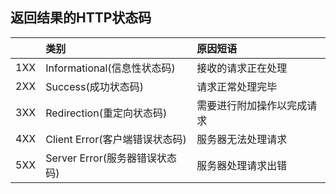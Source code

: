 ## 返回结果的HTTP状态码

|         | 类别    |  原因短语  |
| --------   | :-----   | :---- |
| 1XX        | Informational(信息性状态码)      |   接收的请求正在处理    |
| 2XX        | Success(成功状态码)      |   请求正常处理完毕    |
| 3XX        | Redirection(重定向状态码)      |   需要进行附加操作以完成请求    |
| 4XX        | Client Error(客户端错误状态码)      |   服务器无法处理请求    |
| 5XX        | Server Error(服务器错误状态码)      |   服务器处理请求出错    |
